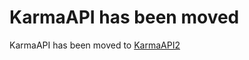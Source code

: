 # KarmaAPI has been moved
KarmaAPI has been moved to [KarmaAPI2](https://github.com/KarmaDeb/KarmaAPI2)
